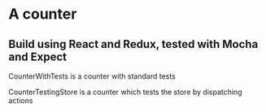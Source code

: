 # A counter

## Build using React and Redux, tested with Mocha and Expect

CounterWithTests is a counter with standard tests

CounterTestingStore is a counter which tests the store by dispatching actions

